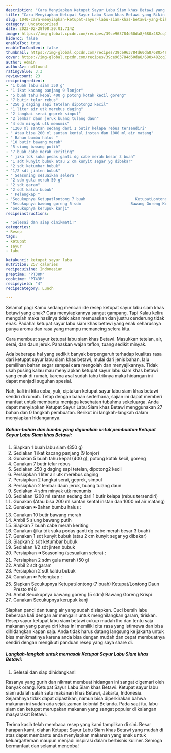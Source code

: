 ```yaml
---
description: "Cara Menyiapkan Ketupat Sayur Labu Siam khas Betawi yang Bikin Ngiler, Buat Buka Puasa}"
title: "Cara Menyiapkan Ketupat Sayur Labu Siam khas Betawi yang Bikin Ngiler, Buat Buka Puasa}"
slug: 1040-cara-menyiapkan-ketupat-sayur-labu-siam-khas-betawi-yang-bikin-ngiler-buat-buka-puasa
category: Uncategorized
date: 2023-02-28T08:20:01.714Z
image: https://img-global.cpcdn.com/recipes/39ce963784d60da8/680x482cq70/ketupat-sayur-labu-siam-khas-betawi-foto-resep-utama.jpg
hideToc: false
enableToc: true
enableTocContent: false
thumbnail: https://img-global.cpcdn.com/recipes/39ce963784d60da8/680x482cq70/ketupat-sayur-labu-siam-khas-betawi-foto-resep-utama.jpg
cover: https://img-global.cpcdn.com/recipes/39ce963784d60da8/680x482cq70/ketupat-sayur-labu-siam-khas-betawi-foto-resep-utama.jpg
author: Admin
authorAv: notfound
ratingvalue: 3.3
reviewcount: 23
recipeingredient:
- "1 buah labu siam 350 g"
- "1 ikat kacang panjang 9 lonjor"
- "5 buah tahu kepal 400 g potong kotak kecil goreng"
- "7 butir telur rebus"
- "250 g daging sapi tetelan dipotong2 kecil"
- "1 liter air utk merebus daging"
- "2 tangkai serai geprek simpul"
- "2 lembar daun jeruk buang tulang daun"
- "4 sdm minyak utk menumis"
- "1200 ml santan sedang dari 1 butir kelapa rebus tersendiri"
- " Atau bisa 200 ml santan kental instan dan 1000 ml air matang"
- " Bahan bumbu halus "
- "10 butir bawang merah"
- "5 siung bawang putih"
- "7 buah cabe merah keriting"
- " jika tdk suka pedas ganti dg cabe merah besar 3 buah"
- "1 sdt kunyit bubuk atau 2 cm kunyit segar yg dibakar"
- "2 sdt ketumbar bubuk"
- "1/2 sdt jinten bubuk"
- " Seasoning sesuaikan selera "
- "2 sdm gula merah 50 g"
- "2 sdt garam"
- "2 sdt kaldu bubuk"
- " Pelengkap "
- "Secukupnya Ketupatlontong 7 buah                      KetupatLontong Daun Presto 48"
- "Secukupnya bawang goreng 5 sdm                      Bawang Goreng Krispi"
- "Secukupnya kerupuk kanji"
recipeinstructions:

- "Selesai dan siap dinikmati!"
categories:
- Resep
tags:
- ketupat
- sayur
- labu

katakunci: ketupat sayur labu 
nutrition: 257 calories
recipecuisine: Indonesian
preptime: "PT38M"
cooktime: "PT43M"
recipeyield: "4"
recipecategory: Lunch

---
```



Selamat pagi Kamu sedang mencari ide resep ketupat sayur labu siam khas betawi yang enak? Cara menyiapkannya sangat gampang. Tapi Kalau keliru mengolah maka hasilnya tidak akan memuaskan dan justru cenderung tidak enak. Padahal ketupat sayur labu siam khas betawi yang enak seharusnya punya aroma dan rasa yang mampu memancing selera kita.


Cara membuat sayur ketupat labu siam khas Betawi. Masukkan tetelan, air, serai, dan daun jeruk. Panaskan wajan teflon, tuang sedikit minyak.

Ada beberapa hal yang sedikit banyak berpengaruh terhadap kualitas rasa dari ketupat sayur labu siam khas betawi, mulai dari jenis bahan, lalu pemilihan bahan segar sampai cara mengolah dan menyajikannya. Tidak usah pusing kalau mau menyiapkan ketupat sayur labu siam khas betawi yang enak di rumah, karena asal sudah tahu triknya maka hidangan ini dapat menjadi suguhan spesial.


Nah, kali ini kita coba, yuk, ciptakan ketupat sayur labu siam khas betawi sendiri di rumah. Tetap dengan bahan sederhana, sajian ini dapat memberi manfaat untuk membantu menjaga kesehatan tubuhmu sekeluarga. Anda dapat menyiapkan Ketupat Sayur Labu Siam khas Betawi menggunakan 27 bahan dan 0 langkah pembuatan. Berikut ini langkah-langkah dalam menyiapkan hidangannya.

<!--inarticleads1-->

##### Bahan-bahan dan bumbu yang digunakan untuk pembuatan Ketupat Sayur Labu Siam khas Betawi:

1. Siapkan 1 buah labu siam (350 g)
1. Sediakan 1 ikat kacang panjang (9 lonjor)
1. Gunakan 5 buah tahu kepal (400 g), potong kotak kecil, goreng
1. Gunakan 7 butir telur rebus
1. Sediakan 250 g daging sapi tetelan, dipotong2 kecil
1. Persiapkan 1 liter air utk merebus daging
1. Persiapkan 2 tangkai serai, geprek, simpul
1. Persiapkan 2 lembar daun jeruk, buang tulang daun
1. Sediakan 4 sdm minyak utk menumis
1. Sediakan 1200 ml santan sedang dari 1 butir kelapa (rebus tersendiri)
1. Gunakan  (Atau bisa 200 ml santan kental instan dan 1000 ml air matang)
1. Gunakan  ⏩Bahan bumbu halus :
1. Gunakan 10 butir bawang merah
1. Ambil 5 siung bawang putih
1. Siapkan 7 buah cabe merah keriting
1. Gunakan  (jika tdk suka pedas ganti dg cabe merah besar 3 buah)
1. Gunakan 1 sdt kunyit bubuk (atau 2 cm kunyit segar yg dibakar)
1. Siapkan 2 sdt ketumbar bubuk
1. Sediakan 1/2 sdt jinten bubuk
1. Persiapkan  ⏩Seasoning (sesuaikan selera) :
1. Persiapkan 2 sdm gula merah (50 g)
1. Ambil 2 sdt garam
1. Persiapkan 2 sdt kaldu bubuk
1. Gunakan  ⏩Pelengkap :
1. Siapkan Secukupnya Ketupat/lontong (7 buah)                      Ketupat/Lontong Daun Presto #48
1. Ambil Secukupnya bawang goreng (5 sdm)                      Bawang Goreng Krispi
1. Gunakan Secukupnya kerupuk kanji


Siapkan panci dan tuang air yang sudah disiapkan. Cuci bersih labu beberapa kali dengan air mengalir untuk menghilangkan garam, tiriskan. Resep sayur ketupat labu siam betawi cukup mudah lho dan tentu saja makanan yang punya ciri khas ini memiliki cita rasa yang istimewa dan bisa dihidangkan kapan saja. Anda tidak harus datang langsung ke jakarta untuk bisa menikmatinya karena anda bisa dengan mudah dan cepat membuatnya sendiri dengan mengikuti panduan resep yang saya share di. 

<!--inarticleads2-->

##### Langkah-langkah untuk memasak Ketupat Sayur Labu Siam khas Betawi:


1. Selesai dan siap dihidangkan!

Rasanya yang gurih dan nikmat membuat hidangan ini sangat digemari oleh banyak orang. Ketupat Sayur Labu Siam khas Betawi. Ketupat sayur labu siam adalah salah satu makanan khas Betawi, Jakarta, Indonesia. Sejarahnya tidak dapat dipastikan, namun bisa diperkirakan bahwa makanan ini sudah ada sejak zaman kolonial Belanda. Pada saat itu, labu siam dan ketupat merupakan makanan yang sangat populer di kalangan masyarakat Betawi. 

Terima kasih telah membaca resep yang kami tampilkan di sini. Besar harapan kami, olahan Ketupat Sayur Labu Siam khas Betawi yang mudah di atas dapat membantu anda menyiapkan makanan yang enak untuk keluarga/teman maupun menjadi inspirasi dalam berbisnis kuliner. Semoga bermanfaat dan selamat mencoba!
